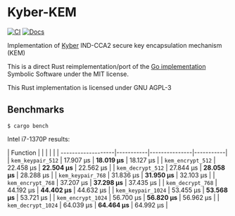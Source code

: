 Kyber-KEM
=========

[![CI](https://img.shields.io/github/actions/workflow/status/parazyd/kyber-kem/ci.yml?branch=master&style=flat-square)](https://github.com/parazyd/kyber-kem/actions)
[![Docs](https://img.shields.io/badge/rust-doc-blue?style=flat-square)](https://docs.rs/kyber-kem)

Implementation of [Kyber](https://pq-crystals.org/kyber) IND-CCA2
secure key encapsulation mechanism (KEM)

This is a direct Rust reimplementation/port of the
[Go implementation](https://github.com/SymbolicSoft/kyber-k2so)
Symbolic Software under the MIT license.

This Rust implementation is licensed under GNU AGPL-3

## Benchmarks

```
$ cargo bench
```

Intel i7-1370P results:

| Function |         |           |               |           |
| -------------------|-----------|---------------|-----------|
| `kem_keypair_512`  | 17.907 µs | **18.019 µs** | 18.127 µs |
| `kem_encrypt_512`  | 22.458 µs | **22.504 µs** | 22.562 µs |
| `kem_decrypt_512`  | 27.844 µs | **28.058 µs** | 28.288 µs |
| `kem_keypair_768`  | 31.836 µs | **31.950 µs** | 32.103 µs |
| `kem_encrypt_768`  | 37.207 µs | **37.298 µs** | 37.435 µs |
| `kem_decrypt_768`  | 44.192 µs | **44.402 µs** | 44.632 µs |
| `kem_keypair_1024` | 53.455 µs | **53.568 µs** | 53.721 µs |
| `kem_encrypt_1024` | 56.700 µs | **56.820 µs** | 56.962 µs |
| `kem_decrypt_1024` | 64.039 µs | **64.464 µs** | 64.992 µs |

